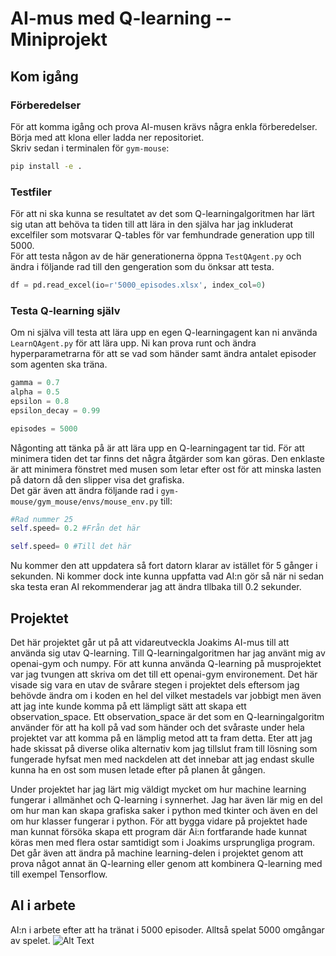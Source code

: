 # AI-mus med Q-learning -- Miniprojekt

## Kom igång 
###  Förberedelser
För att komma igång och prova AI-musen krävs några enkla förberedelser. Börja med att klona eller ladda ner repositoriet.<br/> 
Skriv sedan i terminalen för `gym-mouse`:
```sh
pip install -e .
```
### Testfiler
För att ni ska kunna se resultatet av det som Q-learningalgoritmen har lärt sig utan att behöva ta tiden till att lära in den själva har jag inkluderat excelfiler som motsvarar Q-tables för var femhundrade generation upp till 5000.<br/>
För att testa någon av de här generationerna öppna `TestQAgent.py` och ändra i följande rad till den gengeration som du önksar att testa.  
```python
df = pd.read_excel(io=r'5000_episodes.xlsx', index_col=0)
```

### Testa Q-learning själv
Om ni själva vill testa att lära upp en egen Q-learningagent kan ni använda `LearnQAgent.py` för att lära upp. Ni kan prova runt och ändra hyperparametrarna för att se vad som händer samt ändra antalet episoder som agenten ska träna. 
```python
gamma = 0.7
alpha = 0.5 
epsilon = 0.8 
epsilon_decay = 0.99

episodes = 5000
```
Någonting att tänka på är att lära upp en Q-learningagent tar tid. För att minimera tiden det tar finns det några åtgärder som kan göras. Den enklaste är att minimera fönstret med musen som letar efter ost för att minska lasten på datorn då den slipper visa det grafiska. <br/>
Det gär även att ändra följande rad i `gym-mouse/gym_mouse/envs/mouse_env.py` till: 
```python
#Rad nummer 25
self.speed= 0.2 #Från det här

self.speed= 0 #Till det här
```
Nu kommer den att uppdatera så fort datorn klarar av istället för 5 gånger i sekunden. Ni kommer dock inte kunna uppfatta vad AI:n gör så när ni sedan ska testa eran AI rekommenderar jag att ändra tllbaka till 0.2 sekunder. 

## Projektet
Det här projektet går ut på att vidareutveckla Joakims AI-mus till att använda sig utav Q-learning. Till Q-learningalgoritmen har jag använt mig av openai-gym och numpy. För att kunna använda Q-learning på musprojektet var jag tvungen att skriva om det till ett openai-gym environement. Det här visade sig vara en utav de svårare stegen i projektet dels eftersom jag behövde ändra om i koden en hel del vilket mestadels var jobbigt men även att jag inte kunde komma på ett lämpligt sätt att skapa ett observation_space. Ett observation_space är det som en Q-learningalgoritm använder för att ha koll på vad som händer och det svåraste under hela projektet var att komma på en lämplig metod att ta fram detta. Eter att jag hade skissat på diverse olika alternativ kom jag tillslut fram till lösning som fungerade hyfsat men med nackdelen att det innebar att jag endast skulle kunna ha en ost som musen letade efter på planen åt gången. <br/>

Under projektet har jag lärt mig väldigt mycket om hur machine learning fungerar i allmänhet och Q-learning i synnerhet. Jag har även lär mig en del om hur man kan skapa grafiska saker i python med tkinter och även en del om hur klasser fungerar i python. För att bygga vidare på projektet hade man kunnat försöka skapa ett program där Ai:n fortfarande hade kunnat köras men med flera ostar samtidigt som i Joakims ursprungliga program. Det går även att ändra på machine learning-delen i projektet genom att prova något annat än Q-learning eller genom att kombinera Q-learning med till exempel Tensorflow. 

## AI i arbete
AI:n i arbete efter att ha tränat i 5000 episoder. Alltså spelat 5000 omgångar av spelet. 
![Alt Text](https://media.giphy.com/media/chKLhZbas6WxWspKdK/giphy.gif)

